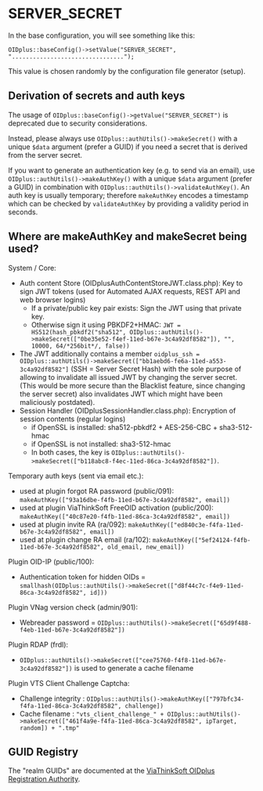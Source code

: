 
SERVER_SECRET
=============

In the base configuration, you will see something like this:

    OIDplus::baseConfig()->setValue("SERVER_SECRET", "................................");

This value is chosen randomly by the configuration file generator (setup).

Derivation of secrets and auth keys
-----------------------------------

The usage of `OIDplus::baseConfig()->getValue("SERVER_SECRET")`
is deprecated due to security considerations.

Instead, please always use `OIDplus::authUtils()->makeSecret()`
with a unique `$data` argument (prefer a GUID)
if you need a secret that is derived from the server secret.

If you want to generate an authentication key (e.g. to send via an email),
use `OIDplus::authUtils()->makeAuthKey()`
with a unique `$data` argument (prefer a GUID)
in combination with `OIDplus::authUtils()->validateAuthKey()`.
An auth key is usually temporary; therefore `makeAuthKey` encodes a timestamp
which can be checked by `validateAuthKey` by providing
a validity period in seconds.

Where are makeAuthKey and makeSecret being used?
------------------------------------------------

System / Core:
- Auth content Store (OIDplusAuthContentStoreJWT.class.php):
  Key to sign JWT tokens (used for Automated AJAX requests, REST API and web browser logins)
  * If a private/public key pair exists: Sign the JWT using that private key.
  * Otherwise sign it using PBKDF2+HMAC:
    `JWT = HS512(hash_pbkdf2("sha512", OIDplus::authUtils()->makeSecret(["0be35e52-f4ef-11ed-b67e-3c4a92df8582"]), "", 10000, 64/*256bit*/, false))`
- The JWT additionally contains a member `oidplus_ssh = OIDplus::authUtils()->makeSecret(["bb1aebd6-fe6a-11ed-a553-3c4a92df8582"]` (SSH = Server Secret Hash)
  with the sole purpose of allowing to invalidate all issued JWT by changing the server secret.
  (This would be more secure than the Blacklist feature, since changing the server secret)
  also invalidates JWT which might have been maliciously postdated).
- Session Handler (OIDplusSessionHandler.class.php):
  Encryption of session contents (regular logins)
  * if OpenSSL is installed:        sha512-pbkdf2 + AES-256-CBC + sha3-512-hmac
  * if OpenSSL is not installed:    sha3-512-hmac
  * In both cases, the key is `OIDplus::authUtils()->makeSecret(["b118abc8-f4ec-11ed-86ca-3c4a92df8582"])`.

Temporary auth keys (sent via email etc.):
* used at plugin forgot RA password (public/091):
  `makeAuthKey(["93a16dbe-f4fb-11ed-b67e-3c4a92df8582", email])`
* used at plugin ViaThinkSoft FreeOID activation (public/200):
  `makeAuthKey(["40c87e20-f4fb-11ed-86ca-3c4a92df8582", email])`
* used at plugin invite RA (ra/092):
  `makeAuthKey(["ed840c3e-f4fa-11ed-b67e-3c4a92df8582", email])`
* used at plugin change RA email (ra/102):
  `makeAuthKey(["5ef24124-f4fb-11ed-b67e-3c4a92df8582", old_email, new_email])`

Plugin OID-IP (public/100):
- Authentication token for hidden OIDs = `smallhash(OIDplus::authUtils()->makeSecret(["d8f44c7c-f4e9-11ed-86ca-3c4a92df8582", id]))`

Plugin VNag version check (admin/901):
- Webreader password = `OIDplus::authUtils()->makeSecret(["65d9f488-f4eb-11ed-b67e-3c4a92df8582"])`

Plugin RDAP (frdl):
- `OIDplus::authUtils()->makeSecret(["cee75760-f4f8-11ed-b67e-3c4a92df8582"])` is used to generate a cache filename

Plugin VTS Client Challenge Captcha:
- Challenge integrity : `OIDplus::authUtils()->makeAuthKey(["797bfc34-f4fa-11ed-86ca-3c4a92df8582", challenge])`
- Cache filename : `"vts_client_challenge_" + OIDplus::authUtils()->makeSecret(["461f4a9e-f4fa-11ed-86ca-3c4a92df8582", ipTarget, random]) + ".tmp"`

GUID Registry
-------------

The "realm GUIDs" are documented at the [ViaThinkSoft OIDplus Registration Authority](https://oidplus.viathinksoft.com/oidplus/?goto=guid%3Aoidplus%2FauthRealms). 
